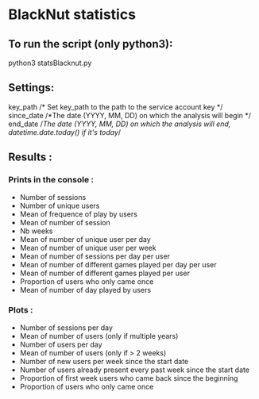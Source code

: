 # BlackNut statistics

## To run the script (only python3):
python3 statsBlacknut.py

## Settings:
key_path    /* Set key_path to the path to the service account key */   
since_date  /*The date (YYYY, MM, DD) on which the analysis will begin */   
end_date    /*The date (YYYY, MM, DD) on which the analysis will end, datetime.date.today() if it's today*/

## Results :
### Prints in the console :
- Number of sessions   
- Number of unique users   
- Mean of frequence of play by users   
- Mean of number of session   
- Nb weeks   
- Mean of number of unique user per day   
- Mean of number of unique user per week   
- Mean of number of sessions per day per user   
- Mean of number of different games played per day per user   
- Mean of number of different games played per user   
- Proportion of users who only came once   
- Mean of number of day played by users

### Plots :
- Number of sessions per day   
- Mean of number of users (only if multiple years)   
- Number of users per day
- Mean of number of users (only if > 2 weeks)   
- Number of new users per week since the start date   
- Number of users already present every past week since the start date   
- Proportion of first week users who came back since the beginning   
- Proportion of users who only came once

